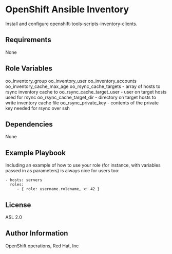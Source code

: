 OpenShift Ansible Inventory
=========

Install and configure openshift-tools-scripts-inventory-clients.

Requirements
------------

None

Role Variables
--------------

oo_inventory_group
oo_inventory_user
oo_inventory_accounts
oo_inventory_cache_max_age
oo_rsync_cache_targets - array of hosts to rsync inventory cache to
oo_rsync_cache_target_user - user on target hosts used for rsync
oo_rsync_cache_target_dir - directory on target hosts to write inventory cache file
oo_rsync_private_key - contents of the private key needed for rsync over ssh

Dependencies
------------

None

Example Playbook
----------------

Including an example of how to use your role (for instance, with variables passed in as parameters) is always nice for users too:

    - hosts: servers
      roles:
         - { role: username.rolename, x: 42 }

License
-------

ASL 2.0

Author Information
------------------

OpenShift operations, Red Hat, Inc

